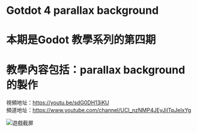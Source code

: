 # Gotdot 4 parallax background

# 本期是Godot 教學系列的第四期

# 教學內容包括：parallax background的製作
視頻地址：https://youtu.be/sdG0DH13iKU <br>
頻道地址：https://www.youtube.com/channel/UCI_nzNMP4JEyJiITpJeIxYg

![遊戲截屏](https://github.com/imperativelyfunctional/godot4-platformer-parallax-background/blob/main/demo.gif)

